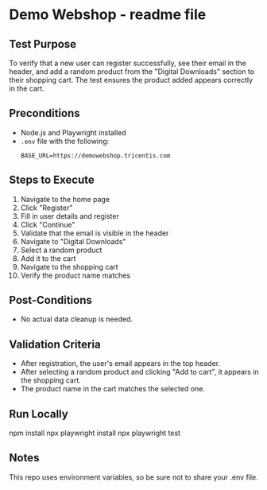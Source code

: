 # Demo Webshop - readme file

## Test Purpose
To verify that a new user can register successfully, see their email in the header, and add a random product from the "Digital Downloads" section to their shopping cart. The test ensures the product added appears correctly in the cart.

##  Preconditions
- Node.js and Playwright installed
- `.env` file with the following:
  ```env
  BASE_URL=https://demowebshop.tricentis.com

## Steps to Execute
1. Navigate to the home page
2. Click "Register"
3. Fill in user details and register
4. Click "Continue"
5. Validate that the email is visible in the header
6. Navigate to "Digital Downloads"
7. Select a random product
8. Add it to the cart
9. Navigate to the shopping cart
10. Verify the product name matches

## Post-Conditions
* No actual data cleanup is needed.

## Validation Criteria
- After registration, the user's email appears in the top header.
- After selecting a random product and clicking "Add to cart", it appears in the shopping cart.
- The product name in the cart matches the selected one.

## Run Locally
npm install
npx playwright install
npx playwright test

## Notes
This repo uses environment variables, so be sure not to share your .env file.